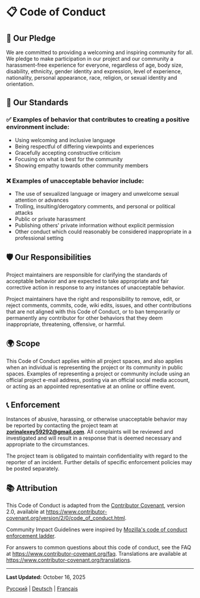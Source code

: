 # 📋 Code of Conduct

## 🤝 Our Pledge

We are committed to providing a welcoming and inspiring community for all. We pledge to make participation in our project and our community a harassment-free experience for everyone, regardless of age, body size, disability, ethnicity, gender identity and expression, level of experience, nationality, personal appearance, race, religion, or sexual identity and orientation.

## 📏 Our Standards

### ✅ Examples of behavior that contributes to creating a positive environment include:

- Using welcoming and inclusive language
- Being respectful of differing viewpoints and experiences
- Gracefully accepting constructive criticism
- Focusing on what is best for the community
- Showing empathy towards other community members

### ❌ Examples of unacceptable behavior include:

- The use of sexualized language or imagery and unwelcome sexual attention or advances
- Trolling, insulting/derogatory comments, and personal or political attacks
- Public or private harassment
- Publishing others' private information without explicit permission
- Other conduct which could reasonably be considered inappropriate in a professional setting

## 🛡️ Our Responsibilities

Project maintainers are responsible for clarifying the standards of acceptable behavior and are expected to take appropriate and fair corrective action in response to any instances of unacceptable behavior.

Project maintainers have the right and responsibility to remove, edit, or reject comments, commits, code, wiki edits, issues, and other contributions that are not aligned with this Code of Conduct, or to ban temporarily or permanently any contributor for other behaviors that they deem inappropriate, threatening, offensive, or harmful.

## 🌍 Scope

This Code of Conduct applies within all project spaces, and also applies when an individual is representing the project or its community in public spaces. Examples of representing a project or community include using an official project e-mail address, posting via an official social media account, or acting as an appointed representative at an online or offline event.

## 📞 Enforcement

Instances of abusive, harassing, or otherwise unacceptable behavior may be reported by contacting the project team at **zorinalexey59292@gmail.com**. All complaints will be reviewed and investigated and will result in a response that is deemed necessary and appropriate to the circumstances.

The project team is obligated to maintain confidentiality with regard to the reporter of an incident. Further details of specific enforcement policies may be posted separately.

## 📚 Attribution

This Code of Conduct is adapted from the [Contributor Covenant](https://www.contributor-covenant.org), version 2.0, available at https://www.contributor-covenant.org/version/2/0/code_of_conduct.html.

Community Impact Guidelines were inspired by [Mozilla's code of conduct enforcement ladder](https://github.com/mozilla/diversity).

For answers to common questions about this code of conduct, see the FAQ at https://www.contributor-covenant.org/faq. Translations are available at https://www.contributor-covenant.org/translations.

---

**Last Updated:** October 16, 2025

[Русский](../../CODE_OF_CONDUCT.md) | [Deutsch](../de/CODE_OF_CONDUCT.md) | [Français](../fr/CODE_OF_CONDUCT.md)
